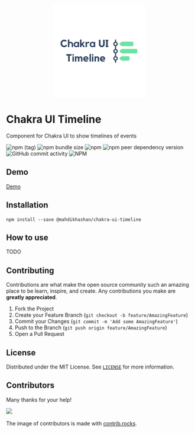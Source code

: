 <div align="center">
  <a href="https://github.com/mahdikhashan/99-minutes-emails">
    <img src="./assets/chakra-ui-timeline.png" width="250px" alt="Chakra UI Timeline Logo" /></a>
  </hr>
</div>

# Chakra UI Timeline 
Component for Chakra UI to show timelines of events


![npm (tag)](https://img.shields.io/npm/v/@mahdikhashan/chakra-timeline/latest?style=plastic)
![npm bundle size](https://img.shields.io/bundlephobia/minzip/@mahdikhashan/chakra-timeline)
![npm](https://img.shields.io/npm/dy/@mahdikhashan/chakra-timeline)
![npm peer dependency version](https://img.shields.io/npm/dependency-version/@mahdikhashan/chakra-timeline/peer/vue)
![GitHub commit activity](https://img.shields.io/github/commit-activity/y/mahdikhashan/chakra-timeline)
![NPM](https://img.shields.io/npm/l/@mahdikhashan/chakra-timeline)


## Demo

[Demo](https://codesandbox.io/s/chakra-timeline-zi5nex)

## Installation

```
npm install --save @mahdikhashan/chakra-ui-timeline
```

## How to use

TODO
## Contributing

Contributions are what make the open source community such an amazing place to be learn, inspire, and create. Any contributions you make are **greatly appreciated**.

1. Fork the Project
2. Create your Feature Branch (`git checkout -b feature/AmazingFeature`)
3. Commit your Changes (`git commit -m 'Add some AmazingFeature'`)
4. Push to the Branch (`git push origin feature/AmazingFeature`)
5. Open a Pull Request

## License

Distributed under the MIT License. See [`LICENSE`](./LICENSE.md) for more information.

## Contributors

Many thanks for your help!

<a href="https://github.com/mahdikhashan/chakra-ui-timeline/graphs/contributors">
  <img src="https://contrib.rocks/image?repo=mahdikhashan/chakra-ui-timeline" />
</a>

The image of contributors is made with [contrib.rocks](https://contrib.rocks).
